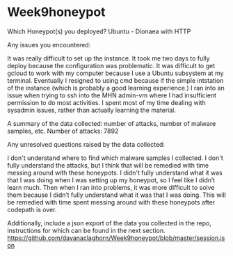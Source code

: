 # Week9honeypot
Which Honeypot(s) you deployed?
Ubuntu - Dionaea with HTTP

Any issues you encountered: 

It was really difficult to set up the instance. It took me two days to fully deploy because the configuration was problematic. 
It was difficult to get gcloud to work with my computer because I use a Ubuntu subsystem at my terminal. Eventually I resigned to using cmd because if the simple intstation of the instance (which is probably a good learning experience.)
I ran into an issue when trying to ssh into the MHN admin-vm where I had insufficient permission to do most activities. 
I spent most of my time dealing with sysadmin issues, rather than actually learning the material.  

A summary of the data collected: number of attacks, number of malware samples, etc.
Number of attacks: 7892

Any unresolved questions raised by the data collected:

I don't understand where to find which malware samples I collected.
I don't fully understand the attacks, but I think that will be remedied with time messing around with these honeypots.
I didn't fully understand what it was that I was doing when I was setting up my honeypot, so I feel like I didn’t learn much. Then when I ran into problems, it was more difficult to solve them because I didn’t fully understand what it was that I was doing. This will be remedied with time spent messing around with these honeypots after codepath is over.

Additionally, include a json export of the data you collected in the repo, instructions for which can be found in the next section.
https://github.com/dayanaclaghorn/Week9honeypot/blob/master/session.json

